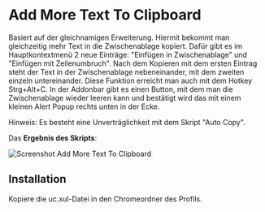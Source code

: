 # Add More Text To Clipboard
Basiert auf der gleichnamigen Erweiterung. Hiermit bekommt man gleichzeitig mehr Text in die Zwischenablage kopiert. Dafür gibt es im 
Hauptkontextmenü 2 neue Einträge: "Einfügen in Zwischenablage" und "Einfügen mit Zeilenumbruch". Nach dem Kopieren mit dem ersten Eintrag steht der 
Text in der Zwischenablage nebeneinander, mit dem zweiten einzeln untereinander. Diese Funktion erreicht man auch mit dem Hotkey Strg+Alt+C. 
In der Addonbar gibt es einen Button, mit dem man die Zwischenablage wieder leeren kann und bestätigt wird das mit einem kleinen Alert Popup rechts 
unten in der Ecke.

Hinweis: Es besteht eine Unverträglichkeit mit dem Skript "Auto Copy".

Das **Ergebnis des Skripts**:

![Screenshot Add More Text To Clipboard](https://github.com/ardiman/userChrome.js/raw/master/addmoretexttoclipboard/scr_addmoretexttoclipboard.png)

## Installation
Kopiere die uc.xul-Datei in den Chromeordner des Profils.

